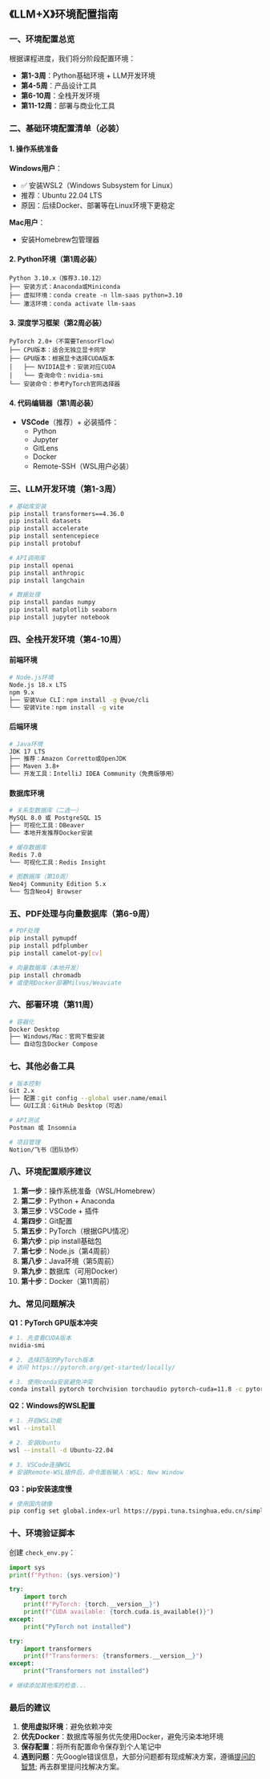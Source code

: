 ## 《LLM+X》环境配置指南

### 一、环境配置总览

根据课程进度，我们将分阶段配置环境：
- **第1-3周**：Python基础环境 + LLM开发环境
- **第4-5周**：产品设计工具
- **第6-10周**：全栈开发环境
- **第11-12周**：部署与商业化工具

### 二、基础环境配置清单（必装）

#### 1. 操作系统准备
**Windows用户**：
- ✅ 安装WSL2（Windows Subsystem for Linux）
- 推荐：Ubuntu 22.04 LTS
- 原因：后续Docker、部署等在Linux环境下更稳定

**Mac用户**：
- 安装Homebrew包管理器

#### 2. Python环境（第1周必装）
```
Python 3.10.x（推荐3.10.12）
├── 安装方式：Anaconda或Miniconda
├── 虚拟环境：conda create -n llm-saas python=3.10
└── 激活环境：conda activate llm-saas
```

#### 3. 深度学习框架（第2周必装）
```
PyTorch 2.0+（不需要TensorFlow）
├── CPU版本：适合无独立显卡同学
├── GPU版本：根据显卡选择CUDA版本
│   ├── NVIDIA显卡：安装对应CUDA
│   └── 查询命令：nvidia-smi
└── 安装命令：参考PyTorch官网选择器
```

#### 4. 代码编辑器（第1周必装）
- **VSCode**（推荐）+ 必装插件：
  - Python
  - Jupyter
  - GitLens
  - Docker
  - Remote-SSH（WSL用户必装）

### 三、LLM开发环境（第1-3周）

```bash
# 基础库安装
pip install transformers==4.36.0
pip install datasets
pip install accelerate
pip install sentencepiece
pip install protobuf

# API调用库
pip install openai
pip install anthropic
pip install langchain

# 数据处理
pip install pandas numpy
pip install matplotlib seaborn
pip install jupyter notebook
```

### 四、全栈开发环境（第4-10周）

#### 前端环境
```bash
# Node.js环境
Node.js 18.x LTS
npm 9.x
├── 安装Vue CLI：npm install -g @vue/cli
└── 安装Vite：npm install -g vite
```

#### 后端环境
```bash
# Java环境
JDK 17 LTS
├── 推荐：Amazon Corretto或OpenJDK
├── Maven 3.8+
└── 开发工具：IntelliJ IDEA Community（免费版够用）
```

#### 数据库环境
```bash
# 关系型数据库（二选一）
MySQL 8.0 或 PostgreSQL 15
├── 可视化工具：DBeaver
└── 本地开发推荐Docker安装

# 缓存数据库
Redis 7.0
└── 可视化工具：Redis Insight

# 图数据库（第10周）
Neo4j Community Edition 5.x
└── 包含Neo4j Browser
```

### 五、PDF处理与向量数据库（第6-9周）

```bash
# PDF处理
pip install pymupdf
pip install pdfplumber
pip install camelot-py[cv]

# 向量数据库（本地开发）
pip install chromadb
# 或使用Docker部署Milvus/Weaviate
```

### 六、部署环境（第11周）

```bash
# 容器化
Docker Desktop
├── Windows/Mac：官网下载安装
└── 自动包含Docker Compose

```

### 七、其他必备工具

```bash
# 版本控制
Git 2.x
├── 配置：git config --global user.name/email
└── GUI工具：GitHub Desktop（可选）

# API测试
Postman 或 Insomnia

# 项目管理
Notion/飞书（团队协作）
```

### 八、环境配置顺序建议

1. **第一步**：操作系统准备（WSL/Homebrew）
2. **第二步**：Python + Anaconda
3. **第三步**：VSCode + 插件
4. **第四步**：Git配置
5. **第五步**：PyTorch（根据GPU情况）
6. **第六步**：pip install基础包
7. **第七步**：Node.js（第4周前）
8. **第八步**：Java环境（第5周前）
9. **第九步**：数据库（可用Docker）
10. **第十步**：Docker（第11周前）

### 九、常见问题解决

**Q1：PyTorch GPU版本冲突**
```bash
# 1. 先查看CUDA版本
nvidia-smi

# 2. 选择匹配的PyTorch版本
# 访问 https://pytorch.org/get-started/locally/

# 3. 使用conda安装避免冲突
conda install pytorch torchvision torchaudio pytorch-cuda=11.8 -c pytorch -c nvidia
```

**Q2：Windows的WSL配置**
```bash
# 1. 开启WSL功能
wsl --install

# 2. 安装Ubuntu
wsl --install -d Ubuntu-22.04

# 3. VSCode连接WSL
# 安装Remote-WSL插件后，命令面板输入：WSL: New Window
```

**Q3：pip安装速度慢**
```bash
# 使用国内镜像
pip config set global.index-url https://pypi.tuna.tsinghua.edu.cn/simple
```

### 十、环境验证脚本

创建 `check_env.py`：
```python
import sys
print(f"Python: {sys.version}")

try:
    import torch
    print(f"PyTorch: {torch.__version__}")
    print(f"CUDA available: {torch.cuda.is_available()}")
except:
    print("PyTorch not installed")

try:
    import transformers
    print(f"Transformers: {transformers.__version__}")
except:
    print("Transformers not installed")

# 继续添加其他库的检查...
```

### 最后的建议

1. **使用虚拟环境**：避免依赖冲突
2. **优先Docker**：数据库等服务优先使用Docker，避免污染本地环境
3. **保存配置**：将所有配置命令保存到个人笔记中
4. **遇到问题**：先Google错误信息，大部分问题都有现成解决方案，遵循[提问的智慧](./提问的智慧.md); 再去群里提问找解决方案。


